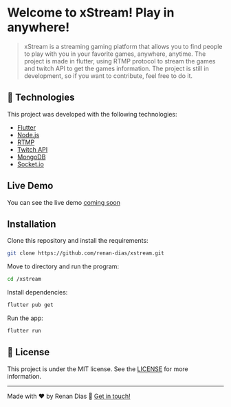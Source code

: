 # Welcome to xStream! Play in anywhere!
>xStream is a streaming gaming platform that allows you to find people to play with you in your favorite games, anywhere, anytime. The project is made in flutter, using RTMP protocol to stream the games and twitch API to get the games information. The project is still in development, so if you want to contribute, feel free to do it.

## :rocket: Technologies
This project was developed with the following technologies:
- [Flutter](https://flutter.dev/)
- [Node.js](https://nodejs.org/en/)
- [RTMP](https://obsproject.com/forum/resources/how-to-set-up-your-own-private-rtmp-server-using-nginx.50/)
- [Twitch API](https://dev.twitch.tv/docs/api/)
- [MongoDB](https://www.mongodb.com/)
- [Socket.io](https://socket.io/)

## Live Demo
You can see the live demo [coming soon](#)

## Installation

Clone this repository and install the requirements:

```sh
git clone https://github.com/renan-dias/xstream.git
```

Move to directory and run the program:

```sh
cd /xstream
```

Install dependencies:

```sh
flutter pub get
```

Run the app:

```sh
flutter run
```

## :memo: License

This project is under the MIT license. See the [LICENSE](LICENSE) for more information.

---

Made with ♥ by Renan Dias :wave: [Get in touch!](https://www.linkedin.com/in/renan-barbono/)
